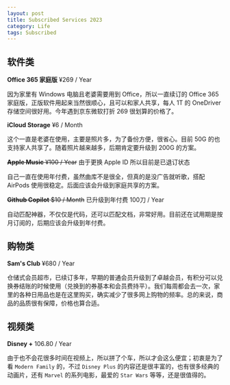 ```yaml
---
layout: post
title: Subscribed Services 2023
category: Life
tags: Subscribed
---
```



## 软件类

**Office 365 家庭版** ¥269 / Year

因为家里有 Windows 电脑且老婆需要用到 Office，所以一直续订的 Office 365 家庭版，正版软件用起来当然很顺心，且可以和家人共享，每人 1T 的 OneDriver 存储空间很好用。今年遇到京东微软打折 269 很划算的价格了。

**iCloud Storage** ¥6 / Month

这个一直是老婆在使用，主要是照片多，为了备份方便，很省心。目前 50G 的也支持家人共享了。随着照片越来越多，后期肯定要升级到 200G 的方案。

~~**Apple Music** ¥100 / Year~~ 由于更换 Apple ID 所以目前是已退订状态

自己一直在使用年付费，虽然曲库不是很全，但真的是没广告就听歌，搭配 AirPods 使用很稳定。后面应该会升级到家庭共享的方案。

~~**Github Copilot** $10 / Month~~ 已升级到年付费 100刀 / Year

自动匹配神器，不仅仅是代码，还可以匹配文档，非常好用。目前还在试用期是按月订阅的，后期应该会升级到年付费。


## 购物类

**Sam's Club** ¥680 / Year

仓储式会员超市，已续订多年，早期的普通会员升级到了卓越会员，有积分可以兑换券结账的时候使用（兑换到的券基本和会员费持平）。我们每周都会去一次，家里的各种日用品也是在这里购买，确实减少了很多网上购物的频率。总的来说，商品的品质很有保障，价格也算合适。


## 视频类

**Disney +** 106.80 / Year

由于也不会花很多时间在视频上，所以拼了个车，所以才会这么便宜；初衷是为了看 `Modern Family` 的，不过 `Disney Plus` 的内容还是很丰富的，也有很多经典的动画片，还有 `Marvel` 的系列电影，最爱的 `Star Wars` 等等，还是很值得的。